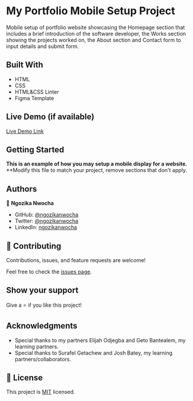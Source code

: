 # My Portfolio Mobile Setup Project

Mobile setup of portfolio website showcasing the Homepage section that includes a brief introduction of the software developer, the Works section showing the projects worked on, the About section and Contact form to input details and submit form.

## Built With

- HTML
- CSS
- HTML&CSS Linter
- Figma Template

## Live Demo (if available)

[Live Demo Link](https://ngozikanwocha.github.io/Portfolio)


## Getting Started

**This is an example of how you may setup a mobile display for a website.**
**Modify this file to match your project, remove sections that don't apply.


## Authors

👤 **Ngozika Nwocha**

- GitHub: [@ngozikanwocha](https://github.com/githubhandle)
- Twitter: [@ngozikanwocha](https://twitter.com/twitterhandle)
- LinkedIn: [ngozikanwocha](https://linkedin.com/in/linkedinhandle)


## 🤝 Contributing

Contributions, issues, and feature requests are welcome!

Feel free to check the [issues page](../../issues/).

## Show your support

Give a ⭐️ if you like this project!

## Acknowledgments

- Special thanks to my partners Elijah Odjegba and Geto Bantealem, my learning partners.
- Special thanks to Surafel Getachew and Josh Batey, my learning partners/collaborators.

## 📝 License

This project is [MIT](./MIT.md) licensed.
